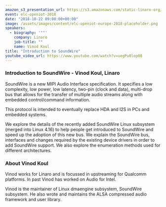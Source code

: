 ```yaml
---
amazon_s3_presentation_url: https://s3.amazonaws.com/static-linaro-org/event-resources/elc-openiot-2018/elc-openiot-2018-introduction-to-soundwire.pdf
event: elc-openiot-2018
date: "2018-10-22 09:00:00+00:00"
image: /assets/images/content/elc-openiot-europe-2018-placeholder.png
speakers:
  - biography: '""'
    company: Linaro
    job-title: ""
    name: Vinod Koul
title: "Introduction to SoundWire"
youtube_video_url: https://www.youtube.com/watch?v=uegPu0lop08
---
```


### Introduction to SoundWire - Vinod Koul, Linaro

SoundWire is a new MIPI Audio Interface specification. It specifies a low complexity, low power, low latency, two-pin (clock and data), multi-drop bus that allows for the transfer of multiple audio streams along with embedded control/command information.

This protocol is intended to eventually replace HDA and I2S in PCs and embedded systems.

We explore the details of the recently added SoundWire Linux subsystem (merged into Linux 4.16) to help people get introduced to SoundWire and speed up the adoption of this new bus. We explain the SoundWire bus, interfaces and changes required by the existing device drivers in order to add SoundWire support. We also explore the enumeration methods used for different architectures.

### About Vinod Koul

Vinod works for Linaro and is focussed in upstreaming for Qualcomm platforms. In past Vinod has worked on Audio for Intel.

Vinod is the maintainer of Linux dmaengine subsystem, SoundWire subsystem. He also wrote and maintains the ALSA compressed audio framework and user library.
